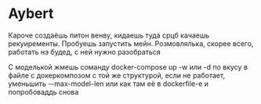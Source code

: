 # Aybert

Кароче создаёшь питон венву, кидаешь туда срцб качаешь рекуиременты. Пробуешь запустить мейн. Розмовлялька, скорее всего, работать нэ будед, с ней нужно разобраться

С моделькой жмешь соманду docker-compose up -w или -d по вкусу в файле с докеркомпозом с той же структурой, если не работает, уменьшить --max-model-len или как там её в dockerfile-e и попробоваддь снова

